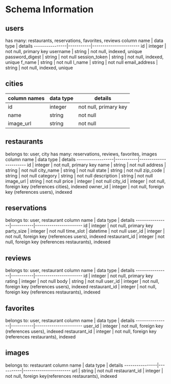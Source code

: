 # Schema Information

## users
has many: restaurants, reservations, favorites, reviews
column name     | data type | details
----------------|-----------|-----------------------
id              | integer   | not null, primary key
username        | string    | not null, indexed, unique
password_digest | string    | not null
session_token   | string    | not null, indexed, unique
f_name          | string    | not null
l_name          | string    | not null
email_address   | string    | not null, indexed, unique


## cities
column names    | data type | details
----------------|-----------|----------------------
id              | integer   | not null, primary key
name            | string    | not null
image_url       | string    | not null

## restaurants
belongs to: user, city
has many: reservations, reviews, favorites, images
column name       | data type | details
------------------|-----------|-----------------------
id                | integer   | not null, primary key
name              | string    | not null
address           | string    | not null
city_name         | string    | not null
state             | string    | not null
zip_code          | string    | not null
category          | string    | not null
description       | string    | not null
image_url         | string    | not null
price             | integer   | not null
city_id           | integer   | not null, foreign key (references cities), indexed
owner_id          | integer   | not null, foreign key (references users), indexed

## reservations
belongs to: user, restaurant
column name     | data type | details
----------------|-----------|-----------------------
id              | integer   | not null, primary key
party_size      | integer   | not null
time_slot       | datetime  | not null
user_id         | integer   | not null, foreign key (references users), indexed
restaurant_id   | integer   | not null, foreign key (references restaurants), indexed

## reviews
belongs to: user, restaurant
column name     | data type | details
----------------|-----------|-----------------------
id              | integer   | not null, primary key
rating          | integer   | not null
body            | string    | not null
user_id         | integer   | not null, foreign key (references users), indexed
restaurant_id   | integer   | not null, foreign key (references restaurants), indexed

## favorites
belongs to: user, restaurant
column name     | data type | details
----------------|-----------|-----------------------
user_id         | integer   | not null, foreign key (references users), indexed
restaurant_id   | integer   | not null, foreign key (references restaurants), indexed

## images
belongs to: restaurant
column name     | data type | details
----------------|-----------|-----------------------
url             | string    | not null
restaurant_id   | integer   | not null, foreign key(references restaurants), indexed
